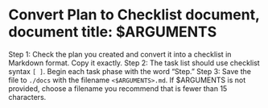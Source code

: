 # Convert Plan to Checklist document, document title: $ARGUMENTS

Step 1: Check the plan you created and convert it into a checklist in Markdown format. Copy it exactly.
Step 2: The task list should use checklist syntax `[ ]`. Begin each task phase with the word “Step.”
Step 3: Save the file to `./docs` with the filename `<$ARGUMENTS>.md`. If $ARGUMENTS is not provided, choose a filename you recommend that is fewer than 15 characters.